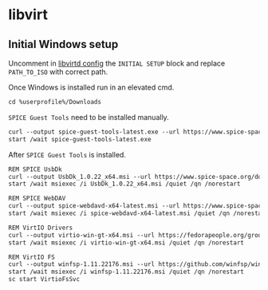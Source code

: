 # libvirt

## Initial Windows setup

Uncomment in [libvirtd config](configuration/devices/headless/server/libvirtd/default.nix) the `INITIAL SETUP` block and replace `PATH_TO_ISO` with correct path.

Once Windows is installed run in an elevated cmd.

```txt
cd %userprofile%/Downloads
```

`SPICE Guest Tools` need to be installed manually.

```txt
curl --output spice-guest-tools-latest.exe --url https://www.spice-space.org/download/windows/spice-guest-tools/spice-guest-tools-latest.exe
start /wait spice-guest-tools-latest.exe
```

After `SPICE Guest Tools` is installed.

```txt
REM SPICE UsbDk
curl --output UsbDk_1.0.22_x64.msi --url https://www.spice-space.org/download/windows/usbdk/UsbDk_1.0.22_x64.msi
start /wait msiexec /i UsbDk_1.0.22_x64.msi /quiet /qn /norestart

REM SPICE WebDAV
curl --output spice-webdavd-x64-latest.msi --url https://www.spice-space.org/download/windows/spice-webdavd/spice-webdavd-x64-latest.msi
start /wait msiexec /i spice-webdavd-x64-latest.msi /quiet /qn /norestart

REM VirtIO Drivers
curl --output virtio-win-gt-x64.msi --url https://fedorapeople.org/groups/virt/virtio-win/direct-downloads/archive-virtio/virtio-win-0.1.217-2/virtio-win-gt-x64.msi
start /wait msiexec /i virtio-win-gt-x64.msi /quiet /qn /norestart

REM VirtIO FS
curl --output winfsp-1.11.22176.msi --url https://github.com/winfsp/winfsp/releases/download/v1.11/winfsp-1.11.22176.msi
start /wait msiexec /i winfsp-1.11.22176.msi /quiet /qn /norestart
sc start VirtioFsSvc
```
